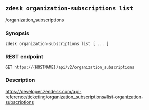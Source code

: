 ## `zdesk organization-subscriptions list`

/organization_subscriptions

### Synopsis

    zdesk organization-subscriptions list [ ... ]

### REST endpoint

    GET https://{HOSTNAME}/api/v2/organization_subscriptions

### Description

https://developer.zendesk.com/api-reference/ticketing/organization_subscriptions#list-organization-subscriptions

